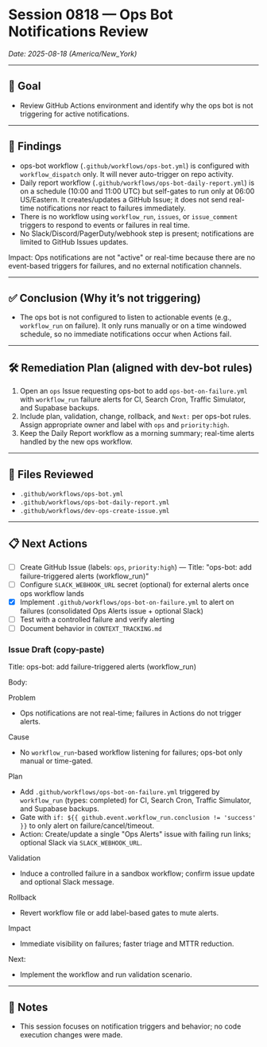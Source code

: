 # Session 0818 — Ops Bot Notifications Review
_Date: 2025-08-18 (America/New_York)_

---

## 🎯 Goal
- Review GitHub Actions environment and identify why the ops bot is not triggering for active notifications.

---

## 🔎 Findings
- ops-bot workflow (`.github/workflows/ops-bot.yml`) is configured with `workflow_dispatch` only. It will never auto-trigger on repo activity.
- Daily report workflow (`.github/workflows/ops-bot-daily-report.yml`) is on a schedule (10:00 and 11:00 UTC) but self-gates to run only at 06:00 US/Eastern. It creates/updates a GitHub Issue; it does not send real-time notifications nor react to failures immediately.
- There is no workflow using `workflow_run`, `issues`, or `issue_comment` triggers to respond to events or failures in real time.
- No Slack/Discord/PagerDuty/webhook step is present; notifications are limited to GitHub Issues updates.

Impact: Ops notifications are not "active" or real-time because there are no event-based triggers for failures, and no external notification channels.

---

## ✅ Conclusion (Why it’s not triggering)
- The ops bot is not configured to listen to actionable events (e.g., `workflow_run` on failure). It only runs manually or on a time windowed schedule, so no immediate notifications occur when Actions fail.

---

## 🛠️ Remediation Plan (aligned with dev-bot rules)
1. Open an `ops` Issue requesting ops-bot to add `ops-bot-on-failure.yml` with `workflow_run` failure alerts for CI, Search Cron, Traffic Simulator, and Supabase backups.
2. Include plan, validation, change, rollback, and `Next:` per ops-bot rules. Assign appropriate owner and label with `ops` and `priority:high`.
3. Keep the Daily Report workflow as a morning summary; real-time alerts handled by the new ops workflow.

---

## 📂 Files Reviewed
- `.github/workflows/ops-bot.yml`
- `.github/workflows/ops-bot-daily-report.yml`
- `.github/workflows/dev-ops-create-issue.yml`

---

## 📋 Next Actions
- [ ] Create GitHub Issue (labels: `ops`, `priority:high`) — Title: "ops-bot: add failure-triggered alerts (workflow_run)"
- [ ] Configure `SLACK_WEBHOOK_URL` secret (optional) for external alerts once ops workflow lands
- [x] Implement `.github/workflows/ops-bot-on-failure.yml` to alert on failures (consolidated Ops Alerts issue + optional Slack)
- [ ] Test with a controlled failure and verify alerting
- [ ] Document behavior in `CONTEXT_TRACKING.md`

### Issue Draft (copy-paste)
Title: ops-bot: add failure-triggered alerts (workflow_run)

Body:

Problem
- Ops notifications are not real-time; failures in Actions do not trigger alerts.

Cause
- No `workflow_run`-based workflow listening for failures; ops-bot only manual or time-gated.

Plan
- Add `.github/workflows/ops-bot-on-failure.yml` triggered by `workflow_run` (types: completed) for CI, Search Cron, Traffic Simulator, and Supabase backups.
- Gate with `if: ${{ github.event.workflow_run.conclusion != 'success' }}` to only alert on failure/cancel/timeout.
- Action: Create/update a single "Ops Alerts" issue with failing run links; optional Slack via `SLACK_WEBHOOK_URL`.

Validation
- Induce a controlled failure in a sandbox workflow; confirm issue update and optional Slack message.

Rollback
- Revert workflow file or add label-based gates to mute alerts.

Impact
- Immediate visibility on failures; faster triage and MTTR reduction.

Next:
- Implement the workflow and run validation scenario.

---

## 🧭 Notes
- This session focuses on notification triggers and behavior; no code execution changes were made.

